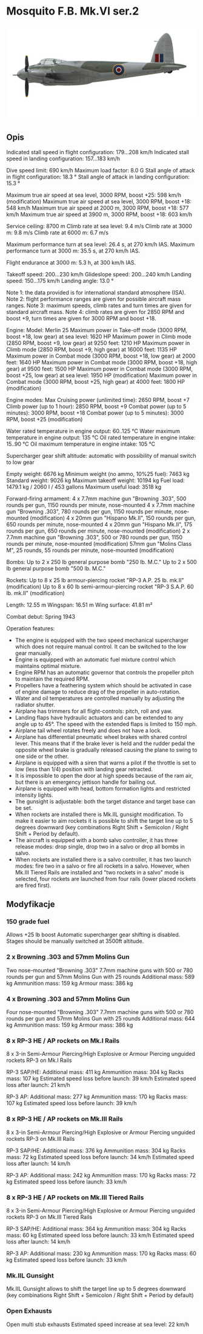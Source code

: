 # Mosquito F.B. Mk.VI ser.2

![mosquitofbmkvis2](../images/mosquitofbmkvis2.png)

## Opis

Indicated stall speed in flight configuration: 179...208 km/h
Indicated stall speed in landing configuration: 157...183 km/h

Dive speed limit: 690 km/h
Maximum load factor: 8.0 G
Stall angle of attack in flight configuration: 18.3 °
Stall angle of attack in landing configuration: 15.3 °

Maximum true air speed at sea level, 3000 RPM, boost +25: 598 km/h (modification)
Maximum true air speed at sea level, 3000 RPM, boost +18: 548 km/h
Maximum true air speed at 2000 m, 3000 RPM, boost +18: 577 km/h
Maximum true air speed at 3900 m, 3000 RPM, boost +18: 603 km/h

Service ceiling: 8700 m
Climb rate at sea level: 9.4 m/s
Climb rate at 3000 m: 9.8 m/s
Climb rate at 6000 m: 6.7 m/s

Maximum performance turn at sea level: 26.4 s, at 270 km/h IAS.
Maximum performance turn at 3000 m: 35.5 s, at 270 km/h IAS.

Flight endurance at 3000 m: 5.3 h, at 300 km/h IAS.

Takeoff speed: 200...230 km/h
Glideslope speed: 200...240 km/h
Landing speed: 150...175 km/h
Landing angle: 13.0 °

Note 1: the data provided is for international standard atmosphere (ISA).
Note 2: flight performance ranges are given for possible aircraft mass ranges.
Note 3: maximum speeds, climb rates and turn times are given for standard aircraft mass.
Note 4: climb rates are given for 2850 RPM and boost +9, turn times are given for 3000 RPM and boost +18.

Engine:
Model: Merlin 25
Maximum power in Take-off mode (3000 RPM, boost +18, low gear) at sea level: 1620 HP
Maximum power in Climb mode (2850 RPM, boost +9, low gear) at 9250 feet: 1210 HP
Maximum power in Climb mode (2850 RPM, boost +9, high gear) at 16000 feet: 1135 HP
Maximum power in Combat mode (3000 RPM, boost +18, low gear) at 2000 feet: 1640 HP
Maximum power in Combat mode (3000 RPM, boost +18, high gear) at 9500 feet: 1500 HP
Maximum power in Combat mode (3000 RPM, boost +25, low gear) at sea level: 1950 HP (modification)
Maximum power in Combat mode (3000 RPM, boost +25, high gear) at 4000 feet: 1800 HP (modification)

Engine modes:
Max Cruising power (unlimited time): 2650 RPM, boost +7
Climb power (up to 1 hour): 2850 RPM, boost +9
Combat power (up to 5 minutes): 3000 RPM, boost +18
Combat power (up to 5 minutes): 3000 RPM, boost +25 (modification)

Water rated temperature in engine output: 60..125 °C
Water maximum temperature in engine output: 135 °C
Oil rated temperature in engine intake: 15..90 °C
Oil maximum temperature in engine intake: 105 °C

Supercharger gear shift altitude: automatic with possibility of manual switch to low gear

Empty weight: 6676 kg
Minimum weight (no ammo, 10%25 fuel): 7463 kg
Standard weight: 9026 kg
Maximum takeoff weight: 10194 kg
Fuel load: 1479.1 kg / 2060 l / 453 gallons
Maximum useful load: 3518 kg

Forward-firing armament:
4 x 7.7mm machine gun "Browning .303", 500 rounds per gun, 1150 rounds per minute, nose-mounted
4 x 7.7mm machine gun "Browning .303", 780 rounds per gun, 1150 rounds per minute, nose-mounted (modification)
4 x 20mm gun "Hispano Mk.II", 150 rounds per gun, 650 rounds per minute, nose-mounted
4 x 20mm gun "Hispano Mk.II", 175 rounds per gun, 650 rounds per minute, nose-mounted (modification)
2 x 7.7mm machine gun "Browning .303", 500 or 780 rounds per gun, 1150 rounds per minute, nose-mounted (modification)
57mm gun "Molins Class M", 25 rounds, 55 rounds per minute, nose-mounted (modification)

Bombs:
Up to 2 x 250 lb general purpose bomb "250 lb. M.C."
Up to 2 x 500 lb general purpose bomb "500 lb. M.C."

Rockets:
Up to 8 x 25 lb armour-piercing rocket "RP-3 A.P. 25 lb. mk.II" (modification)
Up to 8 x 60 lb semi-armour-piercing rocket "RP-3 S.A.P. 60 lb. mk.II" (modification)

Length: 12.55 m
Wingspan: 16.51 m
Wing surface: 41.81 m²

Combat debut: Spring 1943

Operation features:
- The engine is equipped with the two speed mechanical supercharger which does not require manual control. It can be switched to the low gear manually.
- Engine is equipped with an automatic fuel mixture control which maintains optimal mixture.
- Engine RPM has an automatic governor that controls the propeller pitch to maintain the required RPM.
- Propellers have a feathering system which should be activated in case of engine damage to reduce drag of the propeller in auto-rotation.
- Water and oil temperatures are controlled manually by adjusting the radiator shutter.
- Airplane has trimmers for all flight-controls: pitch, roll and yaw.
- Landing flaps have hydraulic actuators and can be extended to any angle up to 45°. The speed with the extended flaps is limited to 150 mph.
- Airplane tail wheel rotates freely and does not have a lock.
- Airplane has differential pneumatic wheel brakes with shared control lever. This means that if the brake lever is held and the rudder pedal the opposite wheel brake is gradually released causing the plane to swing to one side or the other.
- Airplane is equipped with a siren that warns a pilot if the throttle is set to low (less than 1/4) position with landing gear retracted.
- It is impossible to open the door at high speeds because of the ram air, but there is an emergency jettison handle for bailing out.
- Airplane is equipped with head, bottom formation lights and restricted intensity lights.
- The gunsight is adjustable: both the target distance and target base can be set.
- When rockets are installed there is Mk.IIL gunsight modification. To make it easier to aim rockets it is possible to shift the target line up to 5 degrees downward (key combinations Right Shift + Semicolon / Right Shift + Period by default).
- The aircraft is equipped with a bomb salvo controller, it has three release modes: drop single, drop two in a salvo or drop all bombs in salvo.
- When rockets are installed there is a salvo controller, it has two launch modes: fire two in a salvo or fire all rockets in a salvo. However, when Mk.III Tiered Rails are installed and "two rockets in a salvo" mode is selected, four rockets are launched from four rails (lower placed rockets are fired first).

## Modyfikacje


### 150 grade fuel

Allows +25 lb boost
Automatic supercharger gear shifting is disabled. Stages should be manually switched at 3500ft altitude.


### 2 x Browning .303 and 57mm Molins Gun

Two nose-mounted "Browning .303" 7.7mm machine guns with 500 or 780 rounds per gun and 57mm Molins Gun with 25 rounds
Additional mass: 589 kg
Ammunition mass: 159 kg
Armour mass: 386 kg


### 4 x Browning .303 and 57mm Molins Gun

Four nose-mounted "Browning .303" 7.7mm machine guns with 500 or 780 rounds per gun and 57mm Molins Gun with 25 rounds
Additional mass: 644 kg
Ammunition mass: 159 kg
Armour mass: 386 kg


### 8 х RP-3 HE / AP rockets on Mk.I Rails

8 х 3-in Semi-Armour Piercing/High Explosive or Armour Piercing unguided rockets RP-3 on Mk.I Rails

RP-3 SAP/HE:
Additional mass: 411 kg
Ammunition mass: 304 kg
Racks mass: 107 kg
Estimated speed loss before launch: 39 km/h
Estimated speed loss after launch: 21 km/h

RP-3 AP:
Additional mass: 277 kg
Ammunition mass: 170 kg
Racks mass: 107 kg
Estimated speed loss before launch: 39 km/h


### 8 х RP-3 HE / AP rockets on Mk.III Rails

8 х 3-in Semi-Armour Piercing/High Explosive or Armour Piercing unguided rockets RP-3 on Mk.III Rails

RP-3 SAP/HE:
Additional mass: 376 kg
Ammunition mass: 304 kg
Racks mass: 72 kg
Estimated speed loss before launch: 34 km/h
Estimated speed loss after launch: 14 km/h

RP-3 AP:
Additional mass: 242 kg
Ammunition mass: 170 kg
Racks mass: 72 kg
Estimated speed loss before launch: 33 km/h


### 8 х RP-3 HE / AP rockets on Mk.III Tiered Rails

8 х 3-in Semi-Armour Piercing/High Explosive or Armour Piercing unguided rockets RP-3 on Mk.III Tiered Rails

RP-3 SAP/HE:
Additional mass: 364 kg
Ammunition mass: 304 kg
Racks mass: 60 kg
Estimated speed loss before launch: 33 km/h
Estimated speed loss after launch: 14 km/h

RP-3 AP:
Additional mass: 230 kg
Ammunition mass: 170 kg
Racks mass: 60 kg
Estimated speed loss before launch: 33 km/h


### Mk.IIL Gunsight

Mk.IIL Gunsight allows to shift the target line up to 5 degrees downward (key combinations Right Shift + Semicolon / Right Shift + Period by default)


### Open Exhausts

Open multi stub exhausts
Estimated speed increase at sea level: 22 km/h